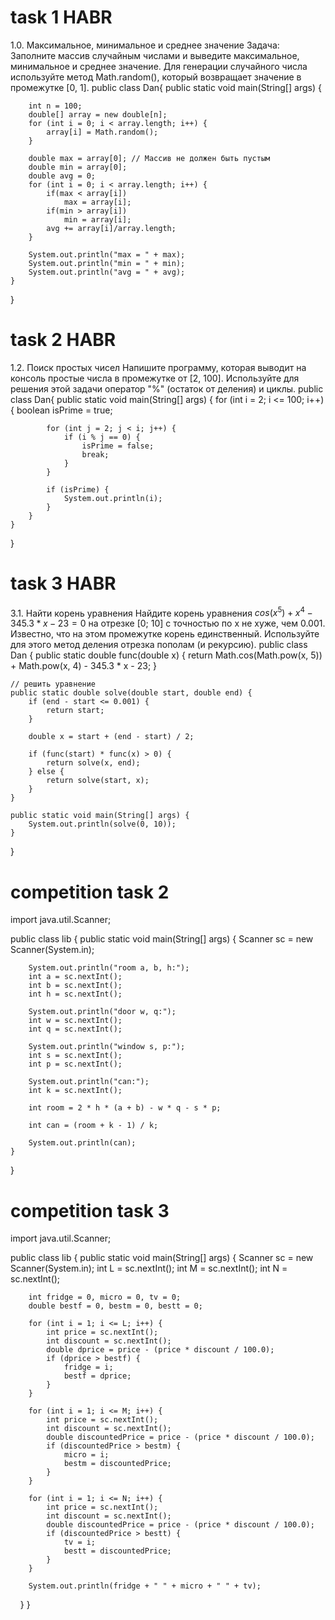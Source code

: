 # task 1 HABR
1.0. Максимальное, минимальное и среднее значение
Задача:
Заполните массив случайным числами и выведите максимальное, минимальное и среднее значение.
Для генерации случайного числа используйте метод Math.random(), который возвращает значение в промежутке [0, 1].
public class Dan{
    public static void main(String[] args) {

        int n = 100;
        double[] array = new double[n];
        for (int i = 0; i < array.length; i++) {
            array[i] = Math.random();
        }

        double max = array[0]; // Массив не должен быть пустым
        double min = array[0];
        double avg = 0;
        for (int i = 0; i < array.length; i++) {
            if(max < array[i])
                max = array[i];
            if(min > array[i])
                min = array[i];
            avg += array[i]/array.length;
        }

        System.out.println("max = " + max);
        System.out.println("min = " + min);
        System.out.println("avg = " + avg);
    }
}
# task 2 HABR
1.2. Поиск простых чисел
Напишите программу, которая выводит на консоль простые числа в промежутке от [2, 100].
Используйте для решения этой задачи оператор "%" (остаток от деления) и циклы.
public class Dan{
    public static void main(String[] args) {
        for (int i = 2; i <= 100; i++) {
            boolean isPrime = true;

            for (int j = 2; j < i; j++) {
                if (i % j == 0) {
                    isPrime = false;
                    break;
                }
            }

            if (isPrime) {
                System.out.println(i);
            }
        }
    }
}
# task 3 HABR
3.1. Найти корень уравнения
Найдите корень уравнения
$cos(x^5) + x^4 - 345.3 * x - 23 = 0$
на отрезке [0; 10] с точностью по x не хуже, чем 0.001. Известно, что на этом промежутке корень единственный.
Используйте для этого метод деления отрезка пополам (и рекурсию).
public class Dan {
    public static double func(double x) {
        return Math.cos(Math.pow(x, 5)) + Math.pow(x, 4) - 345.3 * x - 23;
    }

    // решить уравнение
    public static double solve(double start, double end) {
        if (end - start <= 0.001) {
            return start;
        }

        double x = start + (end - start) / 2;

        if (func(start) * func(x) > 0) {
            return solve(x, end);
        } else {
            return solve(start, x);
        }
    }

    public static void main(String[] args) {
        System.out.println(solve(0, 10));
    }
}
# competition task 2
import java.util.Scanner;

public class lib {
    public static void main(String[] args) {
        Scanner sc = new Scanner(System.in);

        System.out.println("room a, b, h:");
        int a = sc.nextInt();
        int b = sc.nextInt();
        int h = sc.nextInt();

        System.out.println("door w, q:");
        int w = sc.nextInt();
        int q = sc.nextInt();

        System.out.println("window s, p:");
        int s = sc.nextInt();
        int p = sc.nextInt();

        System.out.println("can:");
        int k = sc.nextInt();

        int room = 2 * h * (a + b) - w * q - s * p;

        int can = (room + k - 1) / k;

        System.out.println(can);
    }
}
# competition task 3
import java.util.Scanner;

public class lib {
    public static void main(String[] args) {
        Scanner sc = new Scanner(System.in);
        int L = sc.nextInt();
        int M = sc.nextInt();
        int N = sc.nextInt();

        int fridge = 0, micro = 0, tv = 0;
        double bestf = 0, bestm = 0, bestt = 0;

        for (int i = 1; i <= L; i++) {
            int price = sc.nextInt();
            int discount = sc.nextInt();
            double dprice = price - (price * discount / 100.0);
            if (dprice > bestf) {
                fridge = i;
                bestf = dprice;
            }
        }

        for (int i = 1; i <= M; i++) {
            int price = sc.nextInt();
            int discount = sc.nextInt();
            double discountedPrice = price - (price * discount / 100.0);
            if (discountedPrice > bestm) {
                micro = i;
                bestm = discountedPrice;
            }
        }

        for (int i = 1; i <= N; i++) {
            int price = sc.nextInt();
            int discount = sc.nextInt();
            double discountedPrice = price - (price * discount / 100.0);
            if (discountedPrice > bestt) {
                tv = i;
                bestt = discountedPrice;
            }
        }

        System.out.println(fridge + " " + micro + " " + tv);
    }
}
